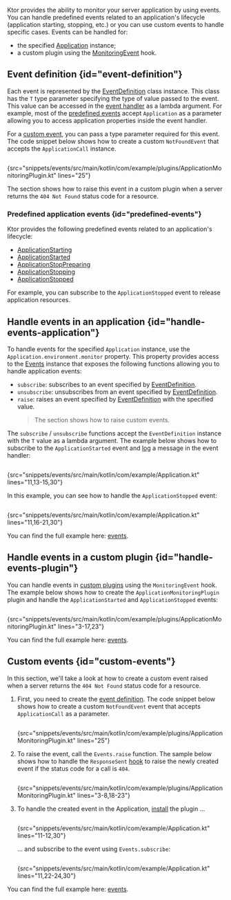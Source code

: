 [//]: # (title: Application monitoring)

<microformat>
<var name="example_name" value="events"/>
<include src="lib.xml" include-id="download_example"/>
</microformat>

Ktor provides the ability to monitor your server application by using events.
You can handle predefined events related to an application's lifecycle (application starting, stopping, etc.) or you can use custom events to handle specific cases. Events can be handled for:
- the specified [Application](Modules.md) instance;
- a custom plugin using the [MonitoringEvent](custom_plugins.md#handle-app-events) hook.



## Event definition {id="event-definition"}

Each event is represented by the [EventDefinition](https://api.ktor.io/ktor-shared/ktor-events/io.ktor.events/-event-definition/index.html) class instance. This class has the `T` type parameter specifying the type of value passed to the event. This value can be accessed in the [event handler](#handle-events-application) as a lambda argument. For example, most of the [predefined events](#predefined-events) accept `Application` as a parameter allowing you to access application properties inside the event handler.

For a [custom event](#custom-events), you can pass a type parameter required for this event.
The code snippet below shows how to create a custom `NotFoundEvent` that accepts the `ApplicationCall` instance.

```kotlin
```
{src="snippets/events/src/main/kotlin/com/example/plugins/ApplicationMonitoringPlugin.kt" lines="25"}

The [](#custom-events) section shows how to raise this event in a custom plugin when a server returns the `404 Not Found` status code for a resource.


### Predefined application events {id="predefined-events"}

Ktor provides the following predefined events related to an application's lifecycle:

- [ApplicationStarting](https://api.ktor.io/ktor-server/ktor-server-core/io.ktor.server.application/-application-starting.html)
- [ApplicationStarted](https://api.ktor.io/ktor-server/ktor-server-core/io.ktor.server.application/-application-started.html)
- [ApplicationStopPreparing](https://api.ktor.io/ktor-server/ktor-server-core/io.ktor.server.application/-application-stop-preparing.html)
- [ApplicationStopping](https://api.ktor.io/ktor-server/ktor-server-core/io.ktor.server.application/-application-stopping.html)
- [ApplicationStopped](https://api.ktor.io/ktor-server/ktor-server-core/io.ktor.server.application/-application-stopped.html)

For example, you can subscribe to the `ApplicationStopped` event to release application resources.


## Handle events in an application {id="handle-events-application"}

To handle events for the specified `Application` instance, use the `Application.environment.monitor` property.
This property provides access to the [Events](https://api.ktor.io/ktor-shared/ktor-events/io.ktor.events/-events/index.html) instance that exposes the following functions allowing you to handle application events:
- `subscribe`: subscribes to an event specified by [EventDefinition](#event-definition).
- `unsubscribe`: unsubscribes from an event specified by [EventDefinition](#event-definition).
- `raise`: raises an event specified by [EventDefinition](#event-definition) with the specified value.
   > The [](#custom-events) section shows how to raise custom events.

The `subscribe` / `unsubscribe` functions accept the `EventDefinition` instance with the `T` value as a lambda argument. The example below shows how to subscribe to the `ApplicationStarted` event and [log](logging.md) a message in the event handler:

```kotlin
```
{src="snippets/events/src/main/kotlin/com/example/Application.kt" lines="11,13-15,30"}

In this example, you can see how to handle the `ApplicationStopped` event:

```kotlin
```
{src="snippets/events/src/main/kotlin/com/example/Application.kt" lines="11,16-21,30"}

You can find the full example here: [events](https://github.com/ktorio/ktor-documentation/tree/%current-branch%/codeSnippets/snippets/events).




## Handle events in a custom plugin {id="handle-events-plugin"}

You can handle events in [custom plugins](custom_plugins.md#handle-app-events) using the `MonitoringEvent` hook. 
The example below shows how to create the `ApplicationMonitoringPlugin` plugin and handle the `ApplicationStarted` and `ApplicationStopped` events:

```kotlin
```
{src="snippets/events/src/main/kotlin/com/example/plugins/ApplicationMonitoringPlugin.kt" lines="3-17,23"}

You can find the full example here: [events](https://github.com/ktorio/ktor-documentation/tree/%current-branch%/codeSnippets/snippets/events).


## Custom events {id="custom-events"}

In this section, we'll take a look at how to create a custom event raised when a server returns the `404 Not Found` status code for a resource. 

1. First, you need to create the [event definition](#event-definition).
   The code snippet below shows how to create a custom `NotFoundEvent` event that accepts `ApplicationCall` as a parameter.
   ```kotlin
   ```
   {src="snippets/events/src/main/kotlin/com/example/plugins/ApplicationMonitoringPlugin.kt" lines="25"}
2. To raise the event, call the `Events.raise` function. The sample below shows how to handle the `ResponseSent` [hook](custom_plugins.md#other) to raise the newly created event if the status code for a call is `404`.
   ```kotlin
   ```
   {src="snippets/events/src/main/kotlin/com/example/plugins/ApplicationMonitoringPlugin.kt" lines="3-8,18-23"}
3. To handle the created event in the Application, [install](Plugins.md#install) the plugin ...
   ```kotlin
   ```
   {src="snippets/events/src/main/kotlin/com/example/Application.kt" lines="11-12,30"}
   
   ... and subscribe to the event using `Events.subscribe`:
   ```kotlin
   ```
   {src="snippets/events/src/main/kotlin/com/example/Application.kt" lines="11,22-24,30"}

You can find the full example here: [events](https://github.com/ktorio/ktor-documentation/tree/%current-branch%/codeSnippets/snippets/events).
